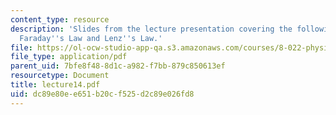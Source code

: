 ```yaml
---
content_type: resource
description: 'Slides from the lecture presentation covering the following topics:
  Faraday''s Law and Lenz''s Law.'
file: https://ol-ocw-studio-app-qa.s3.amazonaws.com/courses/8-022-physics-ii-electricity-and-magnetism-fall-2004/dc89e80ee651b20cf525d2c89e026fd8_lecture14.pdf
file_type: application/pdf
parent_uid: 7bfe8f48-8d1c-a982-f7bb-879c850613ef
resourcetype: Document
title: lecture14.pdf
uid: dc89e80e-e651-b20c-f525-d2c89e026fd8
---
```

